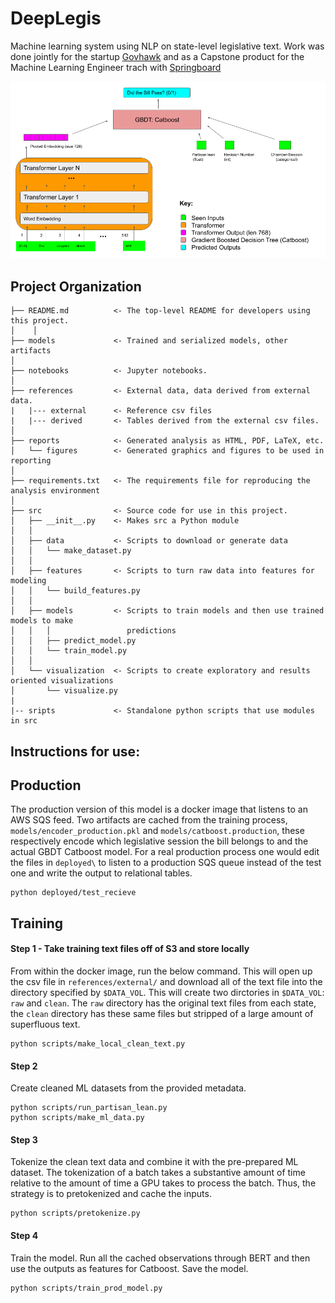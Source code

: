 DeepLegis
==============================

Machine learning system using NLP on state-level legislative text. Work was done jointly for the startup [Govhawk](https://govhawk.com/) and as a Capstone 
product for the Machine Learning Engineer trach with [Springboard](https://www.springboard.com/)

![Architecture](https://github.com/lukevancleve/govhawk_ml/blob/master/reports/figures/network_architecture.jpg)

Project Organization
------------


    ├── README.md          <- The top-level README for developers using this project.
    │    │
    ├── models             <- Trained and serialized models, other artifacts
    │
    ├── notebooks          <- Jupyter notebooks.
    │
    ├── references         <- External data, data derived from external data.
    |   |--- external      <- Reference csv files
    |   |--- derived       <- Tables derived from the external csv files.
    │
    ├── reports            <- Generated analysis as HTML, PDF, LaTeX, etc.
    │   └── figures        <- Generated graphics and figures to be used in reporting
    │
    ├── requirements.txt   <- The requirements file for reproducing the analysis environment
    │
    ├── src                <- Source code for use in this project.
    │   ├── __init__.py    <- Makes src a Python module
    │   │
    │   ├── data           <- Scripts to download or generate data
    │   │   └── make_dataset.py
    │   │
    │   ├── features       <- Scripts to turn raw data into features for modeling
    │   │   └── build_features.py
    │   │
    │   ├── models         <- Scripts to train models and then use trained models to make
    │   │   │                 predictions
    │   │   ├── predict_model.py
    │   │   └── train_model.py
    │   │
    │   └── visualization  <- Scripts to create exploratory and results oriented visualizations
    │       └── visualize.py
    |
    |-- sripts             <- Standalone python scripts that use modules in src


Instructions for use:
---------

## Production

The production version of this model is a docker image that listens to an AWS SQS feed. Two artifacts are cached from the training process, `models/encoder_production.pkl` and `models/catboost.production`, these respectively encode which legislative session the bill belongs to and the actual GBDT Catboost
model. For a real production process one would edit the files in `deployed\` to listen to a production SQS queue instead of the test one and write the output to
relational tables.

```
python deployed/test_recieve
```


## Training

#### Step 1 - Take training text files off of S3 and store locally

From within the docker image, run the below command. This will open up the csv file in `references/external/` and download all of the text file into
the directory specified by `$DATA_VOL`. This will create two dirctories in `$DATA_VOL`: `raw` and `clean`. The `raw` directory has the original text
files from each state, the `clean` directory has these same files but stripped of a large amount of superfluous text.

```
python scripts/make_local_clean_text.py
```

#### Step 2

Create cleaned ML datasets from the provided metadata.

```
python scripts/run_partisan_lean.py
python scripts/make_ml_data.py
```

#### Step 3

Tokenize the clean text data and combine it with the pre-prepared ML dataset. The tokenization of a batch takes a substantive amount of time relative to
the amount of time a GPU takes to process the batch. Thus, the strategy is to pretokenized and cache the inputs. 

```
python scripts/pretokenize.py
```

#### Step 4

Train the model. Run all the cached observations through BERT and then use the outputs as features for Catboost. Save the model.

```
python scripts/train_prod_model.py
```